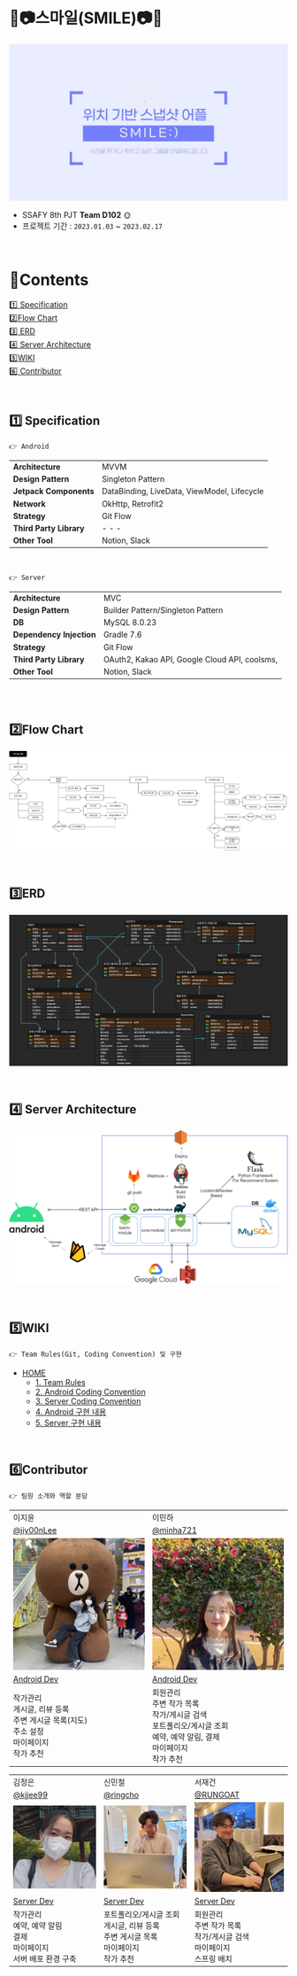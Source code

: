 # ​🧡📷스마일(​SMILE)📷🧡

![img](./image/logo.PNG.gif)


- SSAFY 8th PJT **Team D102**​ 🌞
- 프로젝트 기간 : `2023.01.03` ~ `2023.02.17`


<br>

# :green_book:​Contents

[:one:​ Specification](#one-specification)<br>
[:two:​ Flow Chart](#two-flow-chart)<br>
[:three:​ ERD](#three-erd)<br>
[:four:​ Server Architecture](#four-server-architecture)<br>
[:five:​ WIKI](#five-wiki)<br>
[:six:​ Contributor](#six-contributor)<br>




<br>

## ​:one:​ Specification
```
👉 Android
```
<table class="tg">
<tbody>
  <tr>
    <td><b>Architecture</b></td>
    <td>MVVM</td>
  </tr>
<tr>
    <td><b>Design Pattern</b></td>
<td>Singleton Pattern</td>
</tr>
<tr>
    <td><b>Jetpack Components</b></td>
<td>DataBinding, LiveData, ViewModel, Lifecycle</td>
</tr>
<tr>
    <td><b>Network</b></td>
<td>OkHttp, Retrofit2</td>
</tr>
<tr>
    <td><b>Strategy</b></td>
<td>Git Flow</td>
</tr>

<tr>
    <td><b>Third Party Library</b></td>
    <td> - - - </td>

</tr>
<tr>
    <td><b>Other Tool</b></td>
<td>Notion, Slack</td>
</tr>
</tbody>
</table>

<br>

```
👉 Server
```
<table class="tg">
<tbody>
  <tr>
    <td><b>Architecture</b></td>
    <td>MVC</td>
  </tr>
<tr>
    <td><b>Design Pattern</b></td>
<td>Builder Pattern/Singleton Pattern</td>
</tr>
<tr>
    <td><b>DB</b></td>
<td>MySQL 8.0.23</td>
</tr>
<tr>
    <td><b>Dependency Injection</b></td>
<td>Gradle 7.6</td>
</tr>
<tr>
    <td><b>Strategy</b></td>
<td>Git Flow</td>
</tr>

<tr>
    <td><b>Third Party Library</b></td>
    <td> OAuth2, Kakao API, Google Cloud API, coolsms, </td>

</tr>
<tr>
    <td><b>Other Tool</b></td>
<td>Notion, Slack</td>
</tr>
</tbody>
</table>

<br>

<br>

## :two:​ Flow Chart

![img](./image/flow_chart.png)



<br>

## :three:​ ERD

![img](./image/erd.png)



<br>

## :four:​ Server Architecture

![img](./image/server_architecture.png)



<br>

## :five:​ WIKI
```
👉 Team Rules(Git, Coding Convention) 및 구현 
```
- [HOME](https://github.com/SMILE-SSAFY/.github/wiki)
  - [1. Team Rules](https://github.com/SMILE-SSAFY/.github/wiki/1.-Team-Rules)
  - [2. Android Coding Convention](https://github.com/SMILE-SSAFY/.github/wiki/2.-Android-Coding-Convention)
  - [3. Server Coding Convention](https://github.com/SMILE-SSAFY/.github/wiki/3.-Server-Coding-Convention)
  - [4. Android 구현 내용](https://github.com/SMILE-SSAFY/.github/wiki/4.-Android-Content)
  - [5. Server 구현 내용](https://github.com/SMILE-SSAFY/.github/wiki/5.-Server-Content)


<br>


## :six:​ Contributor

```
👉 팀원 소개와 역할 분담
```

<table class="tg">
<tbody>
    <tr>
        <td>이지윤</td>
        <td>이민하</td>
    </tr>
    <tr>
        <td><a href="https://github.com/jiy00nLee">@jiy00nLee</a></td>
        <td><a href="https://github.com/minha721">@minha721</a></td>
    </tr>
    <tr>
        <td><img src="./image/profile_jiyun.jpeg" width="300px"/></td>
        <td><img src="./image/profile_minha.jpeg" width="300px"/></td>
    </tr>
    <tr>
        <td><a href="https://github.com/SMILE-SSAFY/.github/wiki/4.-Android-Content">Android Dev</a></td>
        <td><a href="https://github.com/SMILE-SSAFY/.github/wiki/4.-Android-Content">Android Dev</a></td>
    </tr>
    <tr>
        <td>작가관리<br>
        게시글, 리뷰 등록<br>
        주변 게시글 목록(지도)<br>
        주소 설정<br>
        마이페이지<br>
        작가 추천</td>
        <td>회원관리<br>
        주변 작가 목록<br>
        작가/게시글 검색<br>
        포트폴리오/게시글 조회<br>
        예약, 예약 알림, 결제<br>
        마이페이지<br>
        작가 추천</td>
    </tr>
</tbody>
</table>
<table class="tg">
<tbody>
    <tr>
        <td>김정은</td>
        <td>신민철</td>
        <td>서재건</td>
    </tr>
    <tr>
        <td><a href="https://github.com/kjjee99">@kjjee99</a></td>
        <td><a href="https://github.com/ringcho">@ringcho</a></td>
        <td><a href="https://github.com/RUNGOAT">@RUNGOAT</a></td>
    </tr>
    <tr>
        <td><img src="./image/profile_jungeun.jpeg" width="300px"/></td>
        <td><img src="./image/profile_ppitibbaticuttie_minchul.jpeg" width="300px"/></td>
        <td><img src="./image/profile_jaegun.jpeg" width="300px"/></td>
    </tr>
    <tr>
        <td><a href="https://github.com/SMILE-SSAFY/.github/wiki/5.-Server-Content">Server Dev</a></td>
        <td><a href="https://github.com/SMILE-SSAFY/.github/wiki/5.-Server-Content">Server Dev</a></td>
        <td><a href="https://github.com/SMILE-SSAFY/.github/wiki/5.-Server-Content">Server Dev</a></td>
    </tr>
    <tr>
        <td>작가관리<br>
        예약, 예약 알림<br>
        결제<br>
        마이페이지<br>
        서버 배포 환경 구축</td>
        <td>포트폴리오/게시글 조회<br>
        게시글, 리뷰 등록<br>
        주변 게시글 목록<br>
        마이페이지<br>
        작가 추천</td>
        <td>회원관리<br>
        주변 작가 목록<br>
        작가/게시글 검색<br>
        마이페이지<br>
        스프링 배치</td>
    </tr>
</tbody>
</table>


